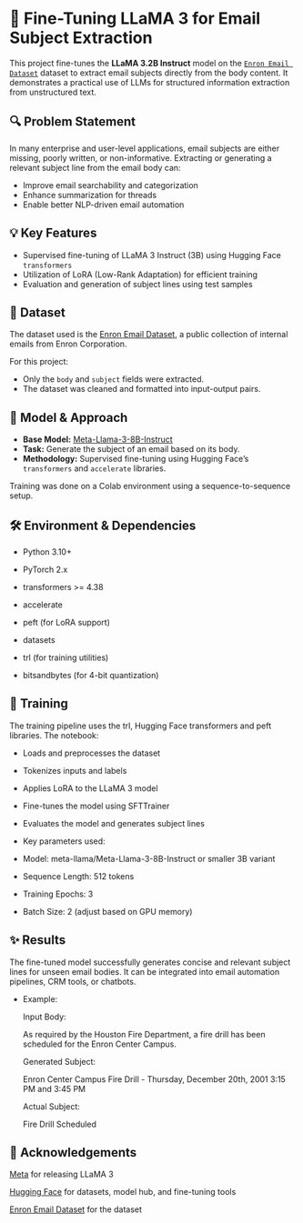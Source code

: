 # 🦙 Fine-Tuning LLaMA 3 for Email Subject Extraction

This project fine-tunes the **LLaMA 3.2B Instruct** model on the [`Enron Email Dataset`](https://www.kaggle.com/datasets/thedevastator/uncovering-enron-employees-secrets-exploring-the) dataset to extract email subjects directly from the body content. It demonstrates a practical use of LLMs for structured information extraction from unstructured text.

## 🔍 Problem Statement

In many enterprise and user-level applications, email subjects are either missing, poorly written, or non-informative. Extracting or generating a relevant subject line from the email body can:
- Improve email searchability and categorization
- Enhance summarization for threads
- Enable better NLP-driven email automation

## 💡 Key Features

- Supervised fine-tuning of LLaMA 3 Instruct (3B) using Hugging Face `transformers`
- Utilization of LoRA (Low-Rank Adaptation) for efficient training
- Evaluation and generation of subject lines using test samples

## 📂 Dataset

The dataset used is the [Enron Email Dataset](https://www.kaggle.com/datasets/thedevastator/uncovering-enron-employees-secrets-exploring-the), a public collection of internal emails from Enron Corporation.

For this project:
- Only the `body` and `subject` fields were extracted.
- The dataset was cleaned and formatted into input-output pairs.

## 🧠 Model & Approach

- **Base Model:** [Meta-Llama-3-8B-Instruct](https://huggingface.co/meta-llama/Meta-Llama-3-8B-Instruct)
- **Task:** Generate the subject of an email based on its body.
- **Methodology:** Supervised fine-tuning using Hugging Face’s `transformers` and `accelerate` libraries.

Training was done on a Colab environment using a sequence-to-sequence setup.

## 🛠️ Environment & Dependencies
- Python 3.10+

- PyTorch 2.x

- transformers >= 4.38

- accelerate

- peft (for LoRA support)

- datasets

- trl (for training utilities)

- bitsandbytes (for 4-bit quantization)

## 🚀 Training
The training pipeline uses the trl, Hugging Face transformers and peft libraries. The notebook:

- Loads and preprocesses the dataset

- Tokenizes inputs and labels

- Applies LoRA to the LLaMA 3 model

- Fine-tunes the model using SFTTrainer

- Evaluates the model and generates subject lines

- Key parameters used:

- Model: meta-llama/Meta-Llama-3-8B-Instruct or smaller 3B variant

- Sequence Length: 512 tokens

- Training Epochs: 3

- Batch Size: 2 (adjust based on GPU memory)

## ✨ Results
The fine-tuned model successfully generates concise and relevant subject lines for unseen email bodies. It can be integrated into email automation pipelines, CRM tools, or chatbots.

- Example:

  Input Body:

  As required by the Houston Fire Department, a fire drill has been scheduled for the Enron Center Campus.

  Generated Subject: 

  Enron Center Campus Fire Drill - Thursday, December 20th, 2001  	3:15 PM and 3:45 PM

  Actual Subject:

  Fire Drill Scheduled

## 🙌 Acknowledgements
[Meta](https://ai.meta.com/) for releasing LLaMA 3

[Hugging Face](https://huggingface.co/) for datasets, model hub, and fine-tuning tools

[Enron Email Dataset](https://www.kaggle.com/datasets/thedevastator/uncovering-enron-employees-secrets-exploring-the) for the dataset
